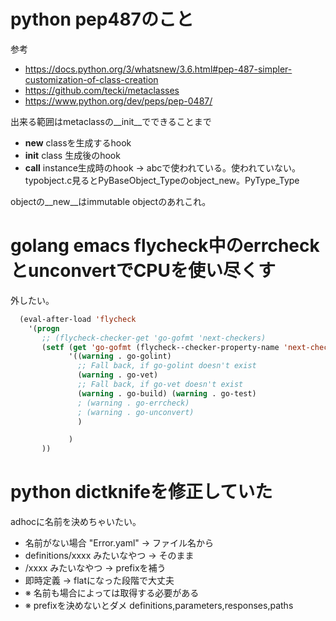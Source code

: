 # python pep487のこと

参考

- https://docs.python.org/3/whatsnew/3.6.html#pep-487-simpler-customization-of-class-creation
- https://github.com/tecki/metaclasses
- https://www.python.org/dev/peps/pep-0487/

出来る範囲はmetaclassの__init__でできることまで

- __new__ classを生成するhook
- __init__ class 生成後のhook
- __call__ instance生成時のhook -> abcで使われている。使われていない。typobject.c見るとPyBaseObject_Typeのobject_new。PyType_Type

objectの__new__はimmutable objectのあれこれ。

# golang emacs flycheck中のerrcheckとunconvertでCPUを使い尽くす

外したい。

```lisp
  (eval-after-load 'flycheck
    '(progn
       ;; (flycheck-checker-get 'go-gofmt 'next-checkers)
       (setf (get 'go-gofmt (flycheck--checker-property-name 'next-checkers))
             '((warning . go-golint)
               ;; Fall back, if go-golint doesn't exist
               (warning . go-vet)
               ;; Fall back, if go-vet doesn't exist
               (warning . go-build) (warning . go-test)
               ; (warning . go-errcheck)
               ; (warning . go-unconvert)
               )

             )
       ))
```

# python dictknifeを修正していた

adhocに名前を決めちゃいたい。

- 名前がない場合 "Error.yaml" -> ファイル名から
- definitions/xxxx みたいなやつ -> そのまま
- /xxxx みたいなやつ -> prefixを補う
- 即時定義 -> flatになった段階で大丈夫
- ※ 名前も場合によっては取得する必要がある
- ※ prefixを決めないとダメ definitions,parameters,responses,paths

